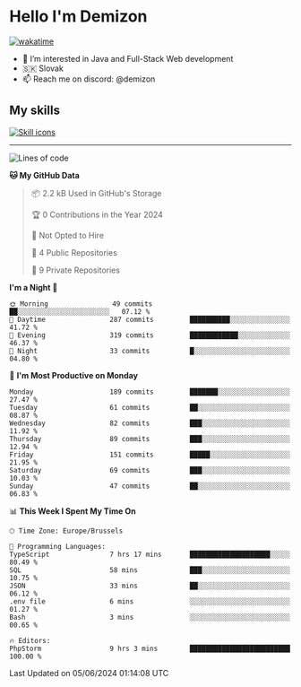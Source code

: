 # Hello I'm Demizon
[![wakatime](https://wakatime.com/badge/user/6ad1949f-d6d7-44f9-9eee-c35e54cc499b.svg)](https://wakatime.com/@6ad1949f-d6d7-44f9-9eee-c35e54cc499b)
- 👀 I’m interested in Java and Full-Stack Web development
- 🇸🇰 Slovak
- 📫 Reach me on discord: @demizon

## My skills
[![Skill icons](https://skillicons.dev/icons?i=java,js,ts,html,css,react,nextjs,tailwind,supabase,py,git,docker,linux,mysql,postgres,mongo&theme=dark)](https://github.com/Demizon3433)

---

<!--START_SECTION:waka-->
![Lines of code](https://img.shields.io/badge/From%20Hello%20World%20I%27ve%20Written-196.3%20thousand%20lines%20of%20code-blue)

**🐱 My GitHub Data** 

> 📦 2.2 kB Used in GitHub's Storage 
 > 
> 🏆 0 Contributions in the Year 2024
 > 
> 🚫 Not Opted to Hire
 > 
> 📜 4 Public Repositories 
 > 
> 🔑 9 Private Repositories 
 > 
**I'm a Night 🦉** 

```text
🌞 Morning                49 commits          ██░░░░░░░░░░░░░░░░░░░░░░░   07.12 % 
🌆 Daytime                287 commits         ██████████░░░░░░░░░░░░░░░   41.72 % 
🌃 Evening                319 commits         ████████████░░░░░░░░░░░░░   46.37 % 
🌙 Night                  33 commits          █░░░░░░░░░░░░░░░░░░░░░░░░   04.80 % 
```
📅 **I'm Most Productive on Monday** 

```text
Monday                   189 commits         ███████░░░░░░░░░░░░░░░░░░   27.47 % 
Tuesday                  61 commits          ██░░░░░░░░░░░░░░░░░░░░░░░   08.87 % 
Wednesday                82 commits          ███░░░░░░░░░░░░░░░░░░░░░░   11.92 % 
Thursday                 89 commits          ███░░░░░░░░░░░░░░░░░░░░░░   12.94 % 
Friday                   151 commits         █████░░░░░░░░░░░░░░░░░░░░   21.95 % 
Saturday                 69 commits          ███░░░░░░░░░░░░░░░░░░░░░░   10.03 % 
Sunday                   47 commits          ██░░░░░░░░░░░░░░░░░░░░░░░   06.83 % 
```


📊 **This Week I Spent My Time On** 

```text
🕑︎ Time Zone: Europe/Brussels

💬 Programming Languages: 
TypeScript               7 hrs 17 mins       ████████████████████░░░░░   80.49 % 
SQL                      58 mins             ███░░░░░░░░░░░░░░░░░░░░░░   10.75 % 
JSON                     33 mins             ██░░░░░░░░░░░░░░░░░░░░░░░   06.12 % 
.env file                6 mins              ░░░░░░░░░░░░░░░░░░░░░░░░░   01.27 % 
Bash                     3 mins              ░░░░░░░░░░░░░░░░░░░░░░░░░   00.65 % 

🔥 Editors: 
PhpStorm                 9 hrs 3 mins        █████████████████████████   100.00 % 
```


 Last Updated on 05/06/2024 01:14:08 UTC
<!--END_SECTION:waka-->
